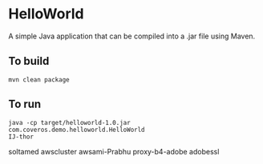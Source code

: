 HelloWorld
==========

A simple Java application that can be compiled into a .jar file using Maven.

To build
--------
    mvn clean package

To run
------
    java -cp target/helloworld-1.0.jar com.coveros.demo.helloworld.HelloWorld
    IJ-thor
soltamed
awscluster
awsami-Prabhu
proxy-b4-adobe
adobessl
